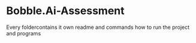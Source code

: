 # Bobble.Ai-Assessment

Every foldercontains it own readme and commands how to run the project and programs
